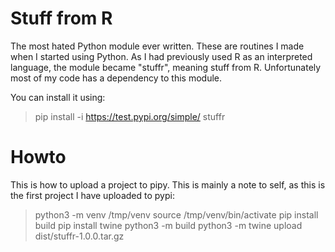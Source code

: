 # Stuff from R

The most hated Python module ever written. These are routines I made when I started using Python. As I had previously used R as an interpreted language, the module became "stuffr", meaning stuff from R. Unfortunately most of my code has a dependency to this module. 

You can install it using:
> pip install -i https://test.pypi.org/simple/ stuffr

# Howto

This is how to upload a project to pipy. This is mainly a note to self, as this is the first project I have uploaded to pypi:

> python3 -m venv /tmp/venv
> source /tmp/venv/bin/activate
> pip install build
> pip install twine
> python3 -m build
> python3 -m twine upload dist/stuffr-1.0.0.tar.gz 
